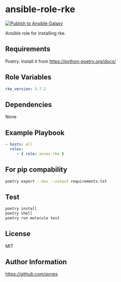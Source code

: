 # ansible-role-rke

[![Publish to Ansible Galaxy](https://github.com/avnes/ansible-role-rke/actions/workflows/galaxy-publish.yaml/badge.svg)](https://github.com/avnes/ansible-role-rke/actions/workflows/galaxy-publish.yaml)

Ansible role for installing rke.

## Requirements

Poetry. Install it from <https://python-poetry.org/docs/>

## Role Variables

```yaml
rke_version: 3.7.2
```

## Dependencies

None

## Example Playbook

```yaml
- hosts: all
  roles:
     - { role: avnes.rke }
```

## For pip compability

```bash
poetry export --dev --output requirements.txt
```

## Test

```bash
poetry install
poetry shell
poetry run molecule test
```

## License

MIT

## Author Information

<https://github.com/avnes>
